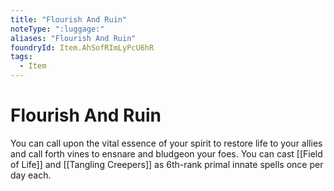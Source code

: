 ```yaml
---
title: "Flourish And Ruin"
noteType: ":luggage:"
aliases: "Flourish And Ruin"
foundryId: Item.AhSofRImLyPcU6hR
tags:
  - Item
---
```


# Flourish And Ruin

You can call upon the vital essence of your spirit to restore life to your allies and call forth vines to ensnare and bludgeon your foes. You can cast [[Field of Life]] and [[Tangling Creepers]] as 6th-rank primal innate spells once per day each.
